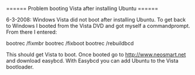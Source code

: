 ====== Problem booting Vista after installing Ubuntu ======

6-3-2008: Windows Vista did not boot after installing Ubuntu. To get back to Windows I booted from the Vista DVD and got myself a commandprompt. From there I entered:

bootrec /fixmbr
bootrec /fixboot
bootrec /rebuildbcd

This should get Vista to boot. Once booted go to http://www.neosmart.net and download easybcd. With Easybcd you can add Ubuntu to the Vista bootloader.